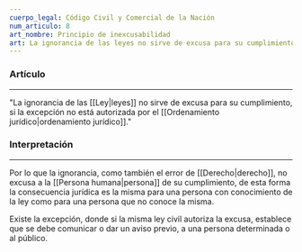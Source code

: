 ```yaml
---
cuerpo_legal: Código Civil y Comercial de la Nación
num_articulo: 8
art_nombre: Principio de inexcusabilidad
art: La ignorancia de las leyes no sirve de excusa para su cumplimiento, si la excepción no está autorizada por el ordenamiento jurídico.
---
```


### Artículo
---
"La ignorancia de las [[Ley|leyes]] no sirve de excusa para su cumplimiento, si la excepción no está autorizada por el [[Ordenamiento jurídico|ordenamiento jurídico]]."

### Interpretación
---
Por lo que la ignorancia, como también el error de [[Derecho|derecho]], no excusa a la [[Persona humana|persona]] de su cumplimiento, de esta forma la consecuencia jurídica es la misma para una persona con conocimiento de la ley como para una persona que no conoce la misma.

Existe la excepción, donde si la misma ley civil autoriza la excusa, establece que se debe comunicar o dar un aviso previo, a una persona determinada o al público.